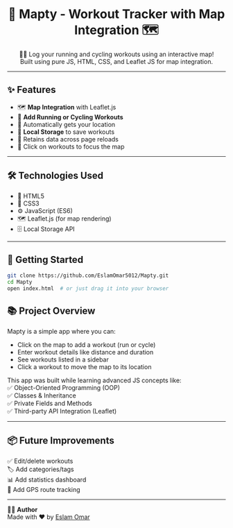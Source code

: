 <h1 align="center">📍 Mapty - Workout Tracker with Map Integration 🗺️</h1>

<p align="center">
  🚴‍♂️ Log your running and cycling workouts using an interactive map! <br>
  Built using pure JS, HTML, CSS, and Leaflet JS for map integration.
</p>

---

## ✨ Features  
- 🗺️ **Map Integration** with Leaflet.js  
- 🏃 **Add Running or Cycling Workouts**  
- 📍 Automatically gets your location  
- 🧠 **Local Storage** to save workouts  
- 🔁 Retains data across page reloads  
- 📌 Click on workouts to focus the map  

---

## 🛠️ Technologies Used  
- 🧱 HTML5  
- 🎨 CSS3  
- ⚙️ JavaScript (ES6)  
- 🗺️ Leaflet.js (for map rendering)  
- 🗄️ Local Storage API  

---

## 🚀 Getting Started  
```bash
git clone https://github.com/EslamOmar5012/Mapty.git
cd Mapty
open index.html  # or just drag it into your browser
```

## 📚 Project Overview  
Mapty is a simple app where you can:  
- Click on the map to add a workout (run or cycle)  
- Enter workout details like distance and duration  
- See workouts listed in a sidebar  
- Click a workout to move the map to its location  

This app was built while learning advanced JS concepts like:  
✅ Object-Oriented Programming (OOP)  
✅ Classes & Inheritance  
✅ Private Fields and Methods  
✅ Third-party API Integration (Leaflet)  

---

## 📦 Future Improvements  
✅ Edit/delete workouts  
🏷️ Add categories/tags  
📊 Add statistics dashboard  
🧭 Add GPS route tracking  

---

🙋‍♂️ **Author**  
Made with ❤️ by [Eslam Omar](https://github.com/EslamOmar5012)
